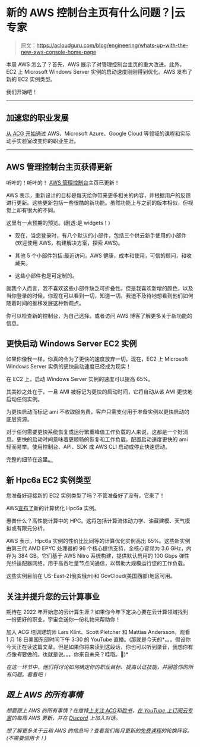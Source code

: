# 新的 AWS 控制台主页有什么问题？|云专家

> 原文：<https://acloudguru.com/blog/engineering/whats-up-with-the-new-aws-console-home-page>

本周 AWS 怎么了？首先，AWS 展示了对管理控制台主页的重大改进。此外，EC2 上 Microsoft Windows Server 实例的启动速度刚刚得到优化。AWS 发布了新的 EC2 实例类型。

我们开始吧！

* * *

## 加速您的职业发展

[从 ACG 开始](https://acloudguru.com/pricing)通过 AWS、Microsoft Azure、Google Cloud 等领域的课程和实际动手实验室改变你的职业生涯。

* * *

## AWS 管理控制台主页获得更新

听叶的！听叶的！ [AWS 管理控制台](https://console.aws.amazon.com/console/home)主页已更新！

AWS 表示，重新设计的目标是每天给你带来更多相关的内容，并根据用户的反馈进行更新。这些更新包括一些很酷的新功能。虽然功能上与之前的版本相似，但视觉上却有很大的不同。

这里有一点预期的预览。(剧透:是 widgets！)

*   现在，当您登录时，有八个默认的小部件，包括三个供云新手使用的小部件(欢迎使用 AWS，构建解决方案，探索 AWS)。

*   其他 5 个小部件包括:最近访问，AWS 健康，成本和使用，可信的顾问，和收藏夹。

*   这些小部件也是可定制的。

就我个人而言，我不喜欢这些小部件缺乏可折叠性。但是我喜欢新增的颜色，以及当你登录的时候，你现在可以看到一切，知道一切。我迫不及待地想看到他们如何随着时间的推移发展这种新观点。

你可以检查新的控制台，为自己选择。或者访问 AWS 博客了解更多关于新功能的信息。

## 更快启动 Windows Server EC2 实例

如果你像我一样，你真的会为了更快的速度放弃一切。现在，EC2 上 Microsoft Windows Server 实例的更快启动速度已经成为现实！

在 EC2 上，启动 Windows Server 实例的速度可以提高 65%。

其美妙之处在于，一旦 AMI 被标记为更快的启动时间，它将自动从该 AMI 更快地启动任何实例。

为更快启动而标记 ami 不收取服务费，客户只需支付用于准备实例以更快启动的底层资源。

对于任何需要更快系统恢复或运行繁重峰值工作负载的人来说，这都是一个好消息。更快的启动时间意味着更顺畅的恢复和工作负载。配置启动速度更快的 ami 轻而易举。使用控制台、API、SDK 或 AWS CLI 启动或停止快速启动。

完整的细节在这里[。](https://docs.aws.amazon.com/AWSEC2/latest/WindowsGuide/windows-ami-version-history.html#win-ami-config-fast-launch)

## 新 Hpc6a EC2 实例类型

您准备好迎接新的 EC2 实例类型了吗？不管准备好了没有，它来了！

AWS[宣布了](https://aws.amazon.com/about-aws/whats-new/2022/01/amazon-ec2-hpc6a-instances/)新的计算优化 Hpc6a 实例。

惠普什么？高性能计算中的 HPC。这将包括计算流体动力学、油藏建模、天气模拟或有限元分析。

AWS 表示，Hpc6a 实例的性价比比同等的计算优化实例高出 65%。这些新实例由第三代 AMD EPYC 处理器的 96 个核心提供支持，全核心睿频为 3.6 GHz，内存为 384 GB。它们基于 AWS Nitro 系统构建，提供默认启用的 100 Gbps 弹性光纤适配器网络，用于高吞吐量节点间通信，以帮助大规模运行您的工作负载。

这些实例目前在 US-East-2(俄亥俄州)和 GovCloud(美国西部)地区可用。

## 关注并提升您的云计算事业

期待在 2022 年开始您的云计算生涯？如果你今年下定决心要在云计算领域找到一份更好的职业，宇宙会送你一份礼物来帮助你！

加入 ACG 培训建筑师 Lars Klint、Scott Pletcher 和 Mattias Andersson，观看 1 月 18 日美国东部时间下午 3:30 的 YouTube 直播。(那就是今天的*。。。假设你今天正在读这篇文章。但是如果你将来读到这段话，你也可以听到录音，我想你有点像*有*要做的。也就是说。。。你来自未来？哇哦。🤯)*

*在这一环节中，他们将讨论如何确定你的职业目标、提高认证技能，并回答你的所有问题。看看吧！*

## *跟上 AWS 的所有事情*

*想要跟上 AWS 的所有事情？在推特[上关注 ACG](https://twitter.com/acloudguru)和[脸书](https://www.facebook.com/acloudguru)，[在 YouTube 上订阅云专家](https://www.youtube.com/c/AcloudGuru/?sub_confirmation=1)的每周 AWS 更新，并在 [Discord](http://discord.gg/acloudguru) 上加入对话。*

*想了解更多关于云和 AWS 的信息吗？查看我们每月更新的[免费课程](https://acloudguru.com/blog/news/whats-free-at-acg)的轮换阵容。(不需要信用卡！)*